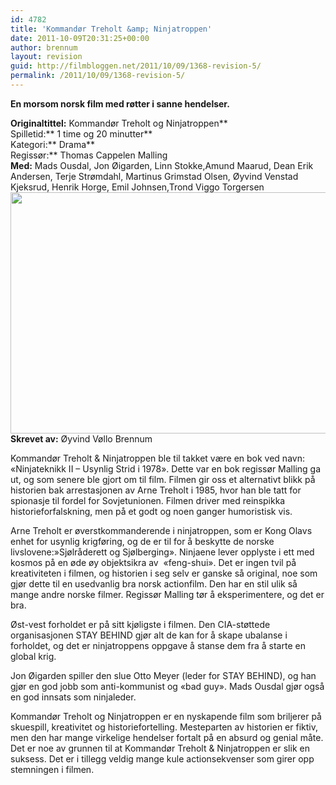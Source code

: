 ```yaml
---
id: 4782
title: 'Kommandør Treholt &amp; Ninjatroppen'
date: 2011-10-09T20:31:25+00:00
author: brennum
layout: revision
guid: http://filmbloggen.net/2011/10/09/1368-revision-5/
permalink: /2011/10/09/1368-revision-5/
---
```

**En morsom norsk film med røtter i sanne hendelser. <!--more-->**

**Originaltittel:** Kommandør Treholt og Ninjatroppen**  
Spilletid:** 1 time og 20 minutter**  
Kategori:** Drama**  
Regissør:** Thomas Cappelen Malling  
**Med:** Mads Ousdal, Jon Øigarden, Linn Stokke,Amund Maarud, Dean Erik Andersen, Terje Strømdahl, Martinus Grimstad Olsen, Øyvind Venstad Kjeksrud, Henrik Horge, Emil Johnsen,Trond Viggo Torgersen  
<a href="http://filmbloggen.net/2011/10/09/kommandor-treholt-ninjatroppen/hogxrjr48/" rel="attachment wp-att-1369"><img class="alignnone size-large wp-image-1369" src="http://filmbloggen.net/wp-content/uploads//2011/10/hogxrjr48-620x386.jpg" alt="" width="620" height="386" /></a>  
**Skrevet av:** Øyvind Vøllo Brennum

Kommandør Treholt & Ninjatroppen ble til takket være en bok ved navn: &laquo;Ninjateknikk II &#8211; Usynlig Strid i 1978&raquo;. Dette var en bok regissør Malling ga ut, og som senere ble gjort om til film. Filmen gir oss et alternativt blikk på historien bak arrestasjonen av Arne Treholt i 1985, hvor han ble tatt for spionasje til fordel for Sovjetunionen. Filmen driver med reinspikka historieforfalskning, men på et godt og noen ganger humoristisk vis.

Arne Treholt er øverstkommanderende i ninjatroppen, som er Kong Olavs enhet for usynlig krigføring, og de er til for å beskytte de norske livslovene:&raquo;Sjølråderett og Sjølberging&raquo;. Ninjaene lever opplyste i ett med kosmos på en øde øy objektsikra av  &laquo;feng-shui&raquo;. Det er ingen tvil på kreativiteten i filmen, og historien i seg selv er ganske så original, noe som gjør dette til en usedvanlig bra norsk actionfilm. Den har en stil ulik så mange andre norske filmer. Regissør Malling tør å eksperimentere, og det er bra.

Øst-vest forholdet er på sitt kjøligste i filmen. Den CIA-støttede organisasjonen STAY BEHIND gjør alt de kan for å skape ubalanse i forholdet, og det er ninjatroppens oppgave å stanse dem fra å starte en global krig.

Jon Øigarden spiller den slue Otto Meyer (leder for STAY BEHIND), og han gjør en god jobb som anti-kommunist og &laquo;bad guy&raquo;. Mads Ousdal gjør også en god innsats som ninjaleder.

Kommandør Treholt og Ninjatroppen er en nyskapende film som briljerer på skuespill, kreativitet og historiefortelling. Mesteparten av historien er fiktiv, men den har mange virkelige hendelser fortalt på en absurd og genial måte. Det er noe av grunnen til at Kommandør Treholt & Ninjatroppen er slik en suksess. Det er i tillegg veldig mange kule actionsekvenser som girer opp stemningen i filmen.
